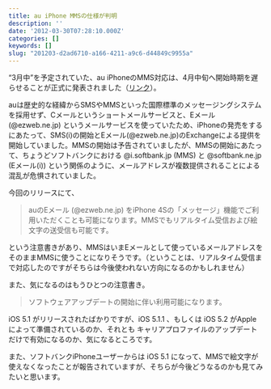 ```yaml
---
title: au iPhone MMSの仕様が判明
description: ''
date: '2012-03-30T07:28:10.000Z'
categories: []
keywords: []
slug: "201203-d2ad6710-a166-4211-a9c6-d44849c9955a"
---
```

“3月中”を予定されていた、au iPhoneのMMS対応は、4月中旬へ開始時期を遅らせることが正式に発表されました（[リンク](http://www.au.kddi.com/news/information/au_info_20120329a.html)）。

auは歴史的な経緯からSMSやMMSといった国際標準のメッセージングシステムを採用せず、Cメールというショートメールサービスと、Eメール(@ezweb.ne.jp) というメールサービスを使っていたため、iPhoneの発売をするにあたって、SMS(i)の開始とEメール(@ezweb.ne.jp)のExchangeによる提供を開始していました。MMSの開始は予告されていましたが、MMSの開始にあたって、ちょうどソフトバンクにおける @i.softbank.jp (MMS) と @softbank.ne.jp (Eメール(i)) という関係のように、メールアドレスが複数提供されることによる混乱が危惧されていました。

今回のリリースにて、

> auのEメール (@ezweb.ne.jp) をiPhone 4Sの「メッセージ」機能でご利用いただくことも可能になります。MMSでもリアルタイム受信および絵文字の送受信も可能です。

という注意書きがあり、MMSはいまEメールとして使っているメールアドレスをそのままMMSに使うことになりそうです。（ということは、リアルタイム受信まで対応したのですがそちらは今後使われない方向になるのかもしれません）

また、気になるのはもうひとつの注意書き。

> ソフトウェアアップデートの開始に伴い利用可能になります。

iOS 5.1 がリリースされたばかりですが、iOS 5.1.1 、もしくは iOS 5.2 がAppleによって準備されているのか、それとも キャリアプロファイルのアップデートだけで有効になるのか、気になるところです。

また、ソフトバンクiPhoneユーザーからは iOS 5.1 になって、MMSで絵文字が使えなくなったことが報告されていますが、そちらが今後どうなるのかも見てみたいと思います。